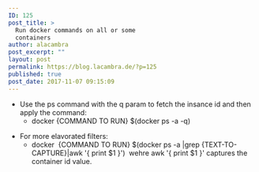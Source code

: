 ```yaml
---
ID: 125
post_title: >
  Run docker commands on all or some
  containers
author: alacambra
post_excerpt: ""
layout: post
permalink: https://blog.lacambra.de/?p=125
published: true
post_date: 2017-11-07 09:15:09
---
```

<ul>
 	<li class="161022">Use the ps command with the q param to fetch the insance id and then apply the command:
<ul>
 	<li class="161022">docker {COMMAND TO RUN} $(docker ps -a -q)</li>
</ul>
</li>
</ul>
<ul>
 	<li class="161022">For more elavorated filters:
<ul>
 	<li class="161022">docker  {COMMAND TO RUN} $(docker ps -a |grep {TEXT-TO-CAPTURE}|awk '{ print $1 }')  wehre awk '{ print $1 }' captures the container id value.</li>
</ul>
</li>
</ul>
<div class="161022"></div>